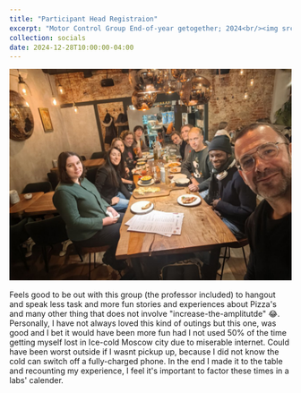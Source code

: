 ```yaml
---
title: "Participant Head Registraion"
excerpt: "Motor Control Group End-of-year getogether; 2024<br/><img src='/images/socials/lab_outing_dec.jpg'>"
collection: socials
date: 2024-12-28T10:00:00-04:00
---
```

<img src='/images/socials/lab_outing_dec.jpg'> 

Feels good to be out with this group (the professor included) to hangout and speak less task and more fun stories and experiences about Pizza's and many other thing that does not involve "increase-the-amplitutde" 😂. Personally, I have not always loved this kind of outings but this one, was good and I bet it would have been more fun had I not used 50% of the time getting myself lost in Ice-cold Moscow city due to miserable internet. Could have been worst outside if I wasnt pickup up, because I did not know the cold can switch off a fully-charged phone. In the end I made it to the table and recounting my experience, I feel it's important to factor these times in a labs' calender. 